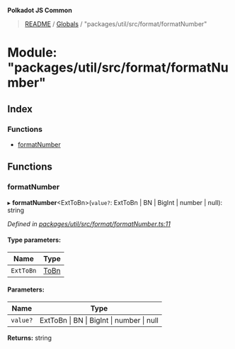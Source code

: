 **Polkadot JS Common**

> [README](../README.md) / [Globals](../globals.md) / "packages/util/src/format/formatNumber"

# Module: "packages/util/src/format/formatNumber"

## Index

### Functions

* [formatNumber](_packages_util_src_format_formatnumber_.md#formatnumber)

## Functions

### formatNumber

▸ **formatNumber**\<ExtToBn>(`value?`: ExtToBn \| BN \| BigInt \| number \| null): string

*Defined in [packages/util/src/format/formatNumber.ts:11](https://github.com/polkadot-js/common/blob/dd1220ac/packages/util/src/format/formatNumber.ts#L11)*

#### Type parameters:

Name | Type |
------ | ------ |
`ExtToBn` | [ToBn](../interfaces/_packages_util_src_types_.tobn.md) |

#### Parameters:

Name | Type |
------ | ------ |
`value?` | ExtToBn \| BN \| BigInt \| number \| null |

**Returns:** string

